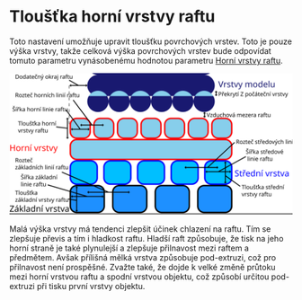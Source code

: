 Tloušťka horní vrstvy raftu
====
Toto nastavení umožňuje upravit tloušťku povrchových vrstev. Toto je pouze výška vrstvy, takže celková výška povrchových vrstev bude odpovídat tomuto parametru vynásobenému hodnotou parametru [Horní vrstvy raftu](raft_surface_layers.md).

![Rozměry související s raftem](../images/raft_dimensions_cs.svg)

Malá výška vrstvy má tendenci zlepšit účinek chlazení na raftu. Tím se zlepšuje převis a tím i hladkost raftu. Hladší raft způsobuje, že tisk na jeho horní straně je také plynulejší a zlepšuje přilnavost mezi raftem a předmětem. Avšak přílišná mělká vrstva způsobuje pod-extruzi, což pro přilnavost není prospěšné. Zvažte také, že dojde k velké změně průtoku mezi horní vrstvou raftu a spodní vrstvou objektu, což způsobí určitou pod-extruzi při tisku první vrstvy objektu.

